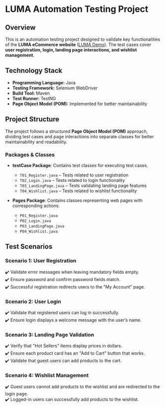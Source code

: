 # LUMA Automation Testing Project  

## Overview  
This is an automation testing project designed to validate key functionalities of the **LUMA eCommerce website** ([LUMA Demo](https://magento.softwaretestingboard.com/)). The test cases cover **user registration, login, landing page interactions, and wishlist management**.  

## Technology Stack  
- **Programming Language:** Java  
- **Testing Framework:** Selenium WebDriver  
- **Build Tool:** Maven  
- **Test Runner:** TestNG  
- **Page Object Model (POM):** Implemented for better maintainability  

## Project Structure  
The project follows a structured **Page Object Model (POM)** approach, dividing test cases and page interactions into separate classes for better maintainability and readability.  

### Packages & Classes  
- **testCase Package**: Contains test classes for executing test cases.  
  - `T01_Register.java` – Tests related to user registration  
  - `T02_Login.java` – Tests related to login functionality  
  - `T03_LandingPage.java` – Tests validating landing page features  
  - `T04_Wishlist.java` – Tests related to wishlist functionality  

- **Pages Package**: Contains classes representing web pages with corresponding actions.  
  - `P01_Register.java`  
  - `P02_Login.java`  
  - `P03_LandingPage.java`  
  - `P04_Wishlist.java`  

## Test Scenarios  

### Scenario 1: User Registration  
✔️ Validate error messages when leaving mandatory fields empty.  
✔️ Ensure password and confirm password fields match.  
✔️ Successful registration redirects users to the "My Account" page.  

### Scenario 2: User Login  
✔️ Validate that registered users can log in successfully.  
✔️ Ensure login displays a welcome message with the user’s name.  

### Scenario 3: Landing Page Validation  
✔️ Verify that "Hot Sellers" items display prices in dollars.  
✔️ Ensure each product card has an "Add to Cart" button that works.  
✔️ Validate that guest users can add products to the cart.  

### Scenario 4: Wishlist Management  
✔️ Guest users cannot add products to the wishlist and are redirected to the login page.  
✔️ Logged-in users can successfully add products to the wishlist.  

